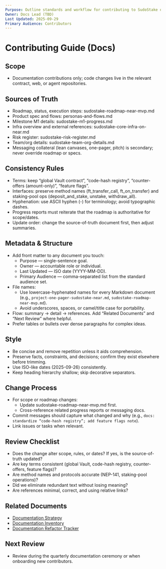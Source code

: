 ```yaml
---
Purpose: Outline standards and workflow for contributing to SudoStake documentation.
Owner: Docs Lead (TBD)
Last Updated: 2025-09-29
Primary Audience: Contributors
---
```


# Contributing Guide (Docs)

## Scope
- Documentation contributions only; code changes live in the relevant contract, web, or agent repositories.

## Sources of Truth
- Roadmap, status, execution steps: sudostake-roadmap-near-mvp.md
- Product spec and flows: personas-and-flows.md
- Milestone M1 details: sudostake-m1-progress.md
- Infra overview and external references: sudostake-core-infra-on-near.md
- Risk register: sudostake-risk-register.md
- Team/org details: sudostake-team-org-details.md
- Messaging collateral (lean canvases, one-pager, pitch) is secondary; never override roadmap or specs.

## Consistency Rules
- Terms: keep “global Vault contract”, “code-hash registry”, “counter-offers (amount-only)”, “feature flags”.
- Interfaces: preserve method names (ft_transfer_call, ft_on_transfer) and staking-pool ops (deposit_and_stake, unstake, withdraw_all).
- Hyphenation: use ASCII hyphen (-) for terminology; avoid typographic dashes.
- Progress reports must reiterate that the roadmap is authoritative for scope/dates.
- Update order: change the source-of-truth document first, then adjust summaries.

## Metadata & Structure
- Add front matter to any document you touch:
  - Purpose — single-sentence goal.
  - Owner — accountable role or individual.
  - Last Updated — ISO date (YYYY-MM-DD).
  - Primary Audience — comma-separated list from the standard audience set.
- File names:
  - Use lowercase-hyphenated names for every Markdown document (e.g., `project-one-pager-sudostake-near.md`, `sudostake-roadmap-near-mvp.md`).
  - Avoid underscores, spaces, or camel/title case for portability.
- Flow: summary → detail → references. Add “Related Documents” and “Next Review” where helpful.
- Prefer tables or bullets over dense paragraphs for complex ideas.

## Style
- Be concise and remove repetition unless it aids comprehension.
- Preserve facts, constraints, and decisions; confirm they exist elsewhere before trimming.
- Use ISO-like dates (2025-09-26) consistently.
- Keep heading hierarchy shallow; skip decorative separators.

## Change Process
- For scope or roadmap changes:
  - Update sudostake-roadmap-near-mvp.md first.
  - Cross-reference related progress reports or messaging docs.
- Commit messages should capture what changed and why (e.g., `docs: standardize “code-hash registry”; add feature flags note`).
- Link issues or tasks when relevant.

## Review Checklist
- Does the change alter scope, rules, or dates? If yes, is the source-of-truth updated?
- Are key terms consistent (global Vault, code-hash registry, counter-offers, feature flags)?
- Are method names and protocols accurate (NEP-141, staking-pool operations)?
- Did we eliminate redundant text without losing meaning?
- Are references minimal, correct, and using relative links?

## Related Documents
- [Documentation Strategy](../meta/documentation-strategy.md)
- [Documentation Inventory](../meta/documentation-inventory.md)
- [Documentation Refactor Tracker](../meta/documentation-refactor-tracker.md)

## Next Review
- Review during the quarterly documentation ceremony or when onboarding new contributors.

